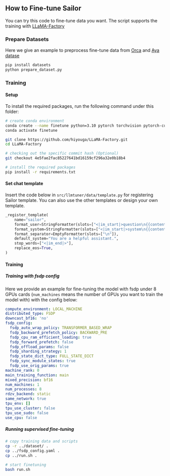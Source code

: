 ## How to Fine-tune Sailor

You can try this code to fine-tune data you want. The script supports the training with [LLaMA-Factory](https://github.com/hiyouga/LLaMA-Factory)

### Prepare Datasets
Here we give an example to preprocess fine-tune data from [Orca](https://huggingface.co/datasets/Open-Orca/OpenOrca) and [Aya datase](https://huggingface.co/datasets/CohereForAI/aya_collection)

```bash
pip install datasets
python prepare_dataset.py
```

### Training

#### Setup
To install the required packages, run the following command under this folder:

```bash
# create conda environment
conda create --name finetune python=3.10 pytorch torchvision pytorch-cuda -c nvidia -c pytorch -y
conda activate finetune

git clone https://github.com/hiyouga/LLaMA-Factory.git
cd LLaMA-Factory

# checking out the specific commit hash (Optional)
git checkout 4e5fae2fac85227641bd16159cf296a32e0b18b4

# install the required packages
pip install -r requirements.txt
```

#### Set chat template
Insert the code below in `src/llmtuner/data/template.py` for registering Sailor template. You can also use the other templates or design your own template.
```python
_register_template(
    name="sailor",
    format_user=StringFormatter(slots=["<|im_start|>question\n{{content}}<|im_end|>\n<|im_start|>answer\n"]),
    format_system=StringFormatter(slots=["<|im_start|>system\n{{content}}<|im_end|>\n"]),
    format_separator=EmptyFormatter(slots=["\n"]),
    default_system="You are a helpful assistant.",
    stop_words=["<|im_end|>"],
    replace_eos=True,
)
```

#### Training
##### Training with fsdp config
Here we provide an example for fine-tuning the model with fsdp under 8 GPUs cards (`num_machines` means the number of GPUs you want to train the model with) with the config below:
```yaml
compute_environment: LOCAL_MACHINE
distributed_type: FSDP
downcast_bf16: 'no'
fsdp_config:
  fsdp_auto_wrap_policy: TRANSFORMER_BASED_WRAP
  fsdp_backward_prefetch_policy: BACKWARD_PRE
  fsdp_cpu_ram_efficient_loading: true
  fsdp_forward_prefetch: false
  fsdp_offload_params: false
  fsdp_sharding_strategy: 1
  fsdp_state_dict_type: FULL_STATE_DICT
  fsdp_sync_module_states: true
  fsdp_use_orig_params: true
machine_rank: 0
main_training_function: main
mixed_precision: bf16
num_machines: 1
num_processes: 8
rdzv_backend: static
same_network: true
tpu_env: []
tpu_use_cluster: false
tpu_use_sudo: false
use_cpu: false
```

##### Running supervised fine-tuning
```bash
# copy training data and scripts
cp -r ../dataset/ .
cp ../fsdp_config.yaml .
cp ../run.sh .

# start finetuning
bash run.sh
```
